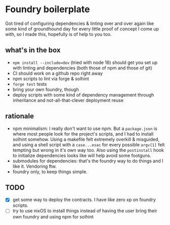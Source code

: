 # Foundry boilerplate

Got tired of configuring dependencies & linting over and over again like some kind of groundhound day for every little proof of concept I come up with, so I made this, hopefully is of help to you too.

## what's in the box
- `npm install --include=dev` (tried with node 16) should get you set up with linting and dependencies (both those of npm and those of git)
- CI should work on a github repo right away
- npm scripts to lint via forge & solhint
- `forge test` tests
- bring your own foundry, though
- deploy scripts with some kind of dependency management through inheritance and not-all-that-clever
deployment reuse

## rationale

- npm minimalism: I really don't want to use npm. But a `package.json` is where most people look for the project's scripts, and I had to install solhint somehow. Using a makefile felt extremely overkill & misguided, and using a shell script with a `case...esac` for every possible `argv[1]` felt tempting but wrong in it's own way too. Also using the `postinstall` hook to initialize dependencies looks like will help avoid some footguns.
- submodules for dependencies: that's the foundry way to do things and I like it. Vendoring ftw.
- foundry only, to keep things simple.

## TODO
- [x] get some way to deploy the contracts. I have like zero xp on foundry scripts.
- [ ] try to use nixOS to install things instead of having the user bring their own foundry and using npm for solhint
